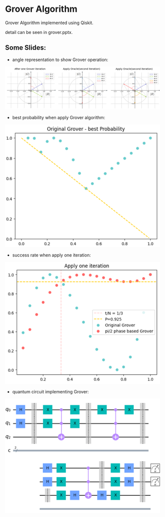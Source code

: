 # Grover Algorithm

Grover Algorithm implemented using Qiskit.

detail can be seen in grover.pptx.

## Some Slides:

+ angle representation to show Grover operation:

<img src="image/pic1.png" width=700 />

+ best probability when apply Grover algorithm:

<img src="image/pic2.png" width=700 />

+ success rate when apply one iteration:

<img src="image/pic3.png" width=700 />

+ quantum circuit implementing Grover:

<img src="image/pic4.png" width=700 />
